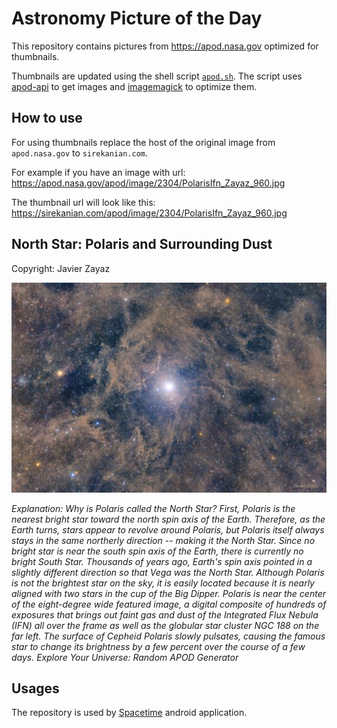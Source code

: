 # Astronomy Picture of the Day

This repository contains pictures from https://apod.nasa.gov optimized for thumbnails.

Thumbnails are updated using the shell script [`apod.sh`](apod.sh). The script
uses [apod-api](https://github.com/nasa/apod-api) to get images and [imagemagick](https://imagemagick.org) to
optimize them.

## How to use

For using thumbnails replace the host of the original image from `apod.nasa.gov` to `sirekanian.com`.

For example if you have an image with url:<br>
https://apod.nasa.gov/apod/image/2304/PolarisIfn_Zayaz_960.jpg

The thumbnail url will look like this:<br>
https://sirekanian.com/apod/image/2304/PolarisIfn_Zayaz_960.jpg

## North Star: Polaris and Surrounding Dust

Copyright: Javier Zayaz

[![the picture of the day][1]][2]

_Explanation: Why is Polaris called the North Star? First, Polaris is the nearest bright star toward the north spin axis of the Earth.  Therefore, as the Earth turns, stars appear to revolve around Polaris, but Polaris itself always stays in the same northerly direction -- making it the North Star.  Since no bright star is near the south spin axis of the Earth, there is currently no bright South Star.  Thousands of years ago, Earth's spin axis pointed in a slightly different direction so that Vega was the North Star.  Although Polaris is not the brightest star on the sky, it is easily located because it is nearly aligned with two stars in the cup of the Big Dipper. Polaris is near the center of the eight-degree wide featured image, a digital composite of hundreds of exposures that brings out faint gas and dust of the Integrated Flux Nebula (IFN) all over the frame as well as the globular star cluster NGC 188 on the far left.  The surface of Cepheid Polaris slowly pulsates, causing the famous star to change its brightness by a few percent over the course of a few days.    Explore Your Universe: Random APOD Generator_

## Usages

The repository is used by [Spacetime][3] android application.

[1]: image/2304/PolarisIfn_Zayaz_960.jpg

[2]: https://apod.nasa.gov/apod/image/2304/PolarisIfn_Zayaz_960.jpg

[3]: https://github.com/sirekanian/spacetime
